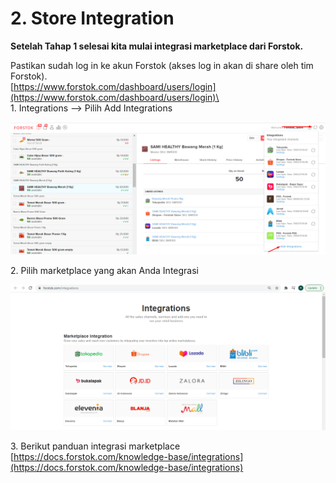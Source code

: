 # 2. Store Integration

**Setelah  Tahap 1 selesai kita mulai integrasi marketplace dari Forstok.**

Pastikan sudah log in ke akun Forstok (akses log in akan di share oleh tim Forstok).\
[https://www.forstok.com/dashboard/users/login](https://www.forstok.com/dashboard/users/login)\
\
1\. Integrations --> Pilih Add Integrations

![](<../../.gitbook/assets/image (77).png>)

2\. Pilih marketplace yang akan Anda Integrasi

![](<../../.gitbook/assets/image (63).png>)

3\. Berikut panduan integrasi marketplace\
[https://docs.forstok.com/knowledge-base/integrations](https://docs.forstok.com/knowledge-base/integrations)
